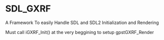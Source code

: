 # SDL_GXRF
A Framework To easily Handle SDL and SDL2 Initialization and Rendering

Must call  iGXRF_Init() at the very beggining to setup  gpstGXRF_Render
